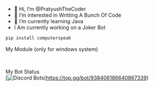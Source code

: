 - 👋 Hi, I’m @PratyushTheCoder
- 👀 I’m interested in Writting A Bunch Of Code
- 🌱 I’m currently learning Java
- I Am currently working on a Joker Bot
```bash
pip install computerspeak
``` 
My Module (only for windows system)
<!---
PratyushTheCoder/PratyushTheCoder is a ✨ special ✨ repository because its `README.md` (this file) appears on your GitHub profile.
You can click the Preview link to take a look at your changes.
--->

<br>

My Bot Status
<br>
[![Discord Bots](https://top.gg/api/widget/938406186640867339.svg)(https://top.gg/bot/938406186640867339)

